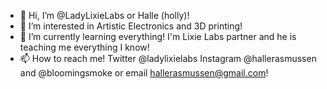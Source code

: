 - 👋 Hi, I’m @LadyLixieLabs or Halle (holly)!
- 👀 I’m interested in Artistic Electronics and 3D printing!
- 🌱 I’m currently learning everything! I'm Lixie Labs partner and he is teaching me everything I know!
- 📫 How to reach me! Twitter @ladylixielabs Instagram @hallerasmussen and @bloomingsmoke or email hallerasmussen@gmail.com!
